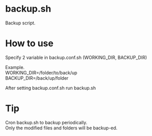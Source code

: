 # backup.sh
Backup script.

# How to use
Specify 2 variable in backup.conf.sh (WORKING_DIR, BACKUP_DIR)  

Example.  
WORKING_DIR=/folder/to/back/up  
BACKUP_DIR=/back/up/folder  

After setting backup.conf.sh run backup.sh  

# Tip
Cron backup.sh to backup periodically.  
Only the modified files and folders will be backup-ed.

